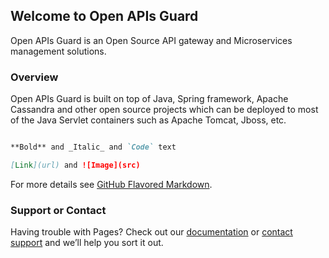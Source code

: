 ## Welcome to Open APIs Guard

Open APIs Guard is an Open Source API gateway and Microservices management solutions. 

### Overview

Open APIs Guard is built on top of Java, Spring framework, Apache Cassandra and other open source projects which can be deployed to most of the Java Servlet containers such as Apache Tomcat, Jboss, etc.

```markdown

**Bold** and _Italic_ and `Code` text

[Link](url) and ![Image](src)
```

For more details see [GitHub Flavored Markdown](https://guides.github.com/features/mastering-markdown/).

### Support or Contact

Having trouble with Pages? Check out our [documentation](https://help.github.com/categories/github-pages-basics/) or [contact support](https://github.com/contact) and we’ll help you sort it out.

